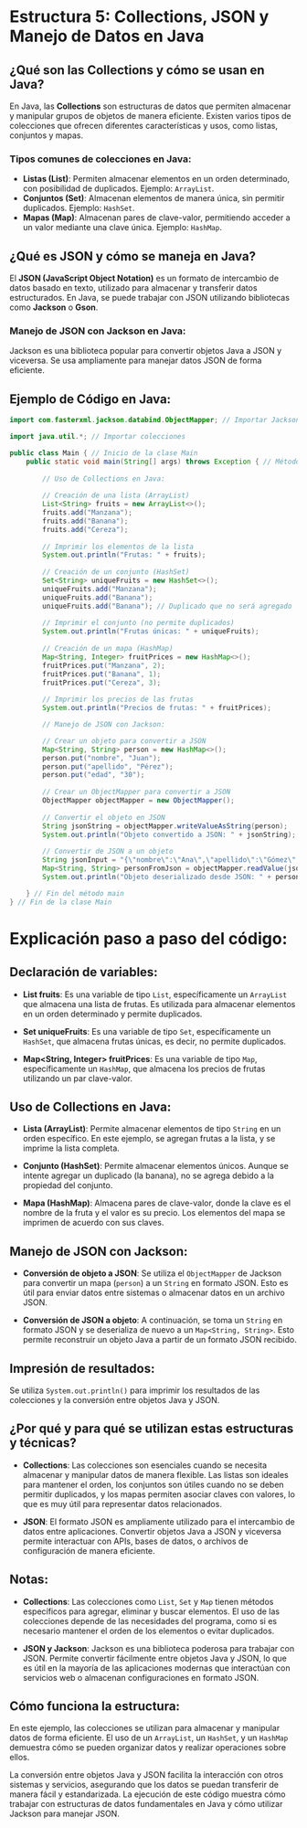 # Estructura 5: Collections, JSON y Manejo de Datos en Java

## ¿Qué son las Collections y cómo se usan en Java?

En Java, las **Collections** son estructuras de datos que permiten almacenar y manipular grupos de objetos de manera eficiente. Existen varios tipos de colecciones que ofrecen diferentes características y usos, como listas, conjuntos y mapas.

### Tipos comunes de colecciones en Java:

- **Listas (List)**: Permiten almacenar elementos en un orden determinado, con posibilidad de duplicados. Ejemplo: `ArrayList`.
- **Conjuntos (Set)**: Almacenan elementos de manera única, sin permitir duplicados. Ejemplo: `HashSet`.
- **Mapas (Map)**: Almacenan pares de clave-valor, permitiendo acceder a un valor mediante una clave única. Ejemplo: `HashMap`.

## ¿Qué es JSON y cómo se maneja en Java?

El **JSON (JavaScript Object Notation)** es un formato de intercambio de datos basado en texto, utilizado para almacenar y transferir datos estructurados. En Java, se puede trabajar con JSON utilizando bibliotecas como **Jackson** o **Gson**.

### Manejo de JSON con Jackson en Java:

Jackson es una biblioteca popular para convertir objetos Java a JSON y viceversa. Se usa ampliamente para manejar datos JSON de forma eficiente.

## Ejemplo de Código en Java:


```java
import com.fasterxml.jackson.databind.ObjectMapper; // Importar Jackson

import java.util.*; // Importar colecciones

public class Main { // Inicio de la clase Main
    public static void main(String[] args) throws Exception { // Método main, punto de entrada del programa
        
        // Uso de Collections en Java:
        
        // Creación de una lista (ArrayList)
        List<String> fruits = new ArrayList<>();
        fruits.add("Manzana");
        fruits.add("Banana");
        fruits.add("Cereza");
        
        // Imprimir los elementos de la lista
        System.out.println("Frutas: " + fruits);
        
        // Creación de un conjunto (HashSet)
        Set<String> uniqueFruits = new HashSet<>();
        uniqueFruits.add("Manzana");
        uniqueFruits.add("Banana");
        uniqueFruits.add("Banana"); // Duplicado que no será agregado
        
        // Imprimir el conjunto (no permite duplicados)
        System.out.println("Frutas únicas: " + uniqueFruits);
        
        // Creación de un mapa (HashMap)
        Map<String, Integer> fruitPrices = new HashMap<>();
        fruitPrices.put("Manzana", 2);
        fruitPrices.put("Banana", 1);
        fruitPrices.put("Cereza", 3);
        
        // Imprimir los precios de las frutas
        System.out.println("Precios de frutas: " + fruitPrices);

        // Manejo de JSON con Jackson:

        // Crear un objeto para convertir a JSON
        Map<String, String> person = new HashMap<>();
        person.put("nombre", "Juan");
        person.put("apellido", "Pérez");
        person.put("edad", "30");
        
        // Crear un ObjectMapper para convertir a JSON
        ObjectMapper objectMapper = new ObjectMapper();
        
        // Convertir el objeto en JSON
        String jsonString = objectMapper.writeValueAsString(person);
        System.out.println("Objeto convertido a JSON: " + jsonString);
        
        // Convertir de JSON a un objeto
        String jsonInput = "{\"nombre\":\"Ana\",\"apellido\":\"Gómez\",\"edad\":\"25\"}";
        Map<String, String> personFromJson = objectMapper.readValue(jsonInput, Map.class);
        System.out.println("Objeto deserializado desde JSON: " + personFromJson);

    } // Fin del método main
} // Fin de la clase Main 
```
# Explicación paso a paso del código:

## Declaración de variables:

- **List<String> fruits**: Es una variable de tipo `List`, específicamente un `ArrayList` que almacena una lista de frutas. Es utilizada para almacenar elementos en un orden determinado y permite duplicados.

- **Set<String> uniqueFruits**: Es una variable de tipo `Set`, específicamente un `HashSet`, que almacena frutas únicas, es decir, no permite duplicados.

- **Map<String, Integer> fruitPrices**: Es una variable de tipo `Map`, específicamente un `HashMap`, que almacena los precios de frutas utilizando un par clave-valor.

## Uso de Collections en Java:

- **Lista (ArrayList)**: Permite almacenar elementos de tipo `String` en un orden específico. En este ejemplo, se agregan frutas a la lista, y se imprime la lista completa.

- **Conjunto (HashSet)**: Permite almacenar elementos únicos. Aunque se intente agregar un duplicado (la banana), no se agrega debido a la propiedad del conjunto.

- **Mapa (HashMap)**: Almacena pares de clave-valor, donde la clave es el nombre de la fruta y el valor es su precio. Los elementos del mapa se imprimen de acuerdo con sus claves.

## Manejo de JSON con Jackson:

- **Conversión de objeto a JSON**: Se utiliza el `ObjectMapper` de Jackson para convertir un mapa (`person`) a un `String` en formato JSON. Esto es útil para enviar datos entre sistemas o almacenar datos en un archivo JSON.

- **Conversión de JSON a objeto**: A continuación, se toma un `String` en formato JSON y se deserializa de nuevo a un `Map<String, String>`. Esto permite reconstruir un objeto Java a partir de un formato JSON recibido.

## Impresión de resultados:

Se utiliza `System.out.println()` para imprimir los resultados de las colecciones y la conversión entre objetos Java y JSON.

## ¿Por qué y para qué se utilizan estas estructuras y técnicas?

- **Collections**: Las colecciones son esenciales cuando se necesita almacenar y manipular datos de manera flexible. Las listas son ideales para mantener el orden, los conjuntos son útiles cuando no se deben permitir duplicados, y los mapas permiten asociar claves con valores, lo que es muy útil para representar datos relacionados.

- **JSON**: El formato JSON es ampliamente utilizado para el intercambio de datos entre aplicaciones. Convertir objetos Java a JSON y viceversa permite interactuar con APIs, bases de datos, o archivos de configuración de manera eficiente.

## Notas:

- **Collections**: Las colecciones como `List`, `Set` y `Map` tienen métodos específicos para agregar, eliminar y buscar elementos. El uso de las colecciones depende de las necesidades del programa, como si es necesario mantener el orden de los elementos o evitar duplicados.

- **JSON y Jackson**: Jackson es una biblioteca poderosa para trabajar con JSON. Permite convertir fácilmente entre objetos Java y JSON, lo que es útil en la mayoría de las aplicaciones modernas que interactúan con servicios web o almacenan configuraciones en formato JSON.

## Cómo funciona la estructura:

En este ejemplo, las colecciones se utilizan para almacenar y manipular datos de forma eficiente. El uso de un `ArrayList`, un `HashSet`, y un `HashMap` demuestra cómo se pueden organizar datos y realizar operaciones sobre ellos.

La conversión entre objetos Java y JSON facilita la interacción con otros sistemas y servicios, asegurando que los datos se puedan transferir de manera fácil y estandarizada. La ejecución de este código muestra cómo trabajar con estructuras de datos fundamentales en Java y cómo utilizar Jackson para manejar JSON.
